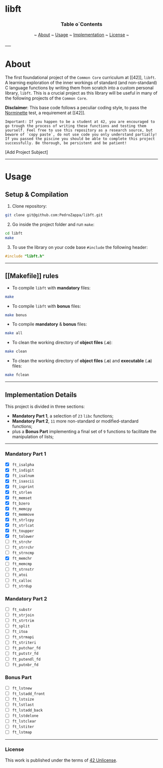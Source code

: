 # libft

<h3 align=center>Table o´Contents</h3>
<p align="center">
	~
	<a href="#about">About</a> ~
	<a href="#usage">Usage</a> ~
	<a href="#implementation">Implementation</a> ~
	<a href="#license">License</a>
	~
</p>
___

# About 

The first foundational project of the `Common Core` curriculum at [[42]], `libft`. A learning exploration of the inner workings of standard (and non-standard) C language functions by writing them from scratch into a custom personal library, `libft`. This is a crucial project as this library will be useful in many of the following projects of the `Common Core`.

**Disclaimer**: This base code follows a peculiar coding style, to pass the [Norminette](https://github.com/42School/norminette) test, a requirement at [[42]].

	Important: If you happen to be a student at 42, you are encouraged to go trough the process of writing these functions and testing them yourself. Feel free to use this repository as a research source, but beware of `copy paste`, do not use code you only understand partially! If you passed the piscine you should be able to complete this project successfully. Be thorough, be persistent and be patient!

[Add Project Subject]

___
# Usage

## Setup & Compilation 

1. Clone repository:

```sh
git clone git@github.com:PedroZappa/libft.git
```

2. Go inside the project folder and run `make`:

```sh
cd libft
make
```

3. To use the library on your code base `#include` the following header:

```c
#include "libft.h"
```

___
## [[Makefile]] rules

- To compile `libft` with **mandatory** files:

```sh
make
```

- To compile `libft` with **bonus** files:

```sh
make bonus
```

- To compile **mandatory** & **bonus** files:

```sh
make all
```

- To clean the working directory of **object files** (**.o**):

```sh
make clean
```

- To clean the working directory of **object files** (**.o**) and **executable** (**.a**) files:

```sh
make fclean
```

___
## Implementation Details

This project is divided in three sections:
- **Mandatory Part 1**, a selection of `23` `libc` functions;
- **Mandatory Part 2**, `11` more non-standard or modified-standard functions;
- plus a **Bonus Part** implementing a final set of `9` functions to facilitate the manipulation of lists;

___
### Mandatory Part 1

- [x] `ft_isalpha`
- [x] `ft_isdigit`
- [x] `ft_isalnum`
- [x] `ft_isascii`
- [x] `ft_isprint`
- [x] `ft_strlen`
- [x] `ft_memset`
- [x] `ft_bzero`
- [x] `ft_memcpy`
- [x] `ft_memmove`
- [x] `ft_strlcpy`
- [x] `ft_strlcat`
- [x] `ft_toupper`
- [x] `ft_tolower`
- [ ] `ft_strchr`
- [ ] `ft_strrchr`
- [ ] `ft_strncmp`
- [x] `ft_memchr`
- [ ] `ft_memcmp`
- [ ] `ft_strnstr`
- [ ] `ft_atoi`
- [ ] `ft_calloc`
- [ ] `ft_strdup`

### Mandatory Part 2

- [ ] `ft_substr`
- [ ] `ft_strjoin`
- [ ] `ft_strtrim`
- [ ] `ft_split`
- [ ] `ft_itoa`
- [ ] `ft_strmapi`
- [ ] `ft_striteri`
- [ ] `ft_putchar_fd`
- [ ] `ft_putstr_fd`
- [ ] `ft_putendl_fd`
- [ ] `ft_putnbr_fd`

### Bonus Part

- [ ] `ft_lstnew`
- [ ] `ft_lstadd_front`
- [ ] `ft_lstsize`
- [ ] `ft_lstlast`
- [ ] `ft_lstadd_back`
- [ ] `ft_lstdelone`
- [ ] `ft_lstclear`
- [ ] `ft_lstiter`
- [ ] `ft_lstmap`

___
### License

This work is published under the terms of <a href="">42 Unlicense</a>.
